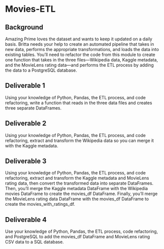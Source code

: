 # Movies-ETL

## Background
Amazing Prime loves the dataset and wants to keep it updated on a daily basis. Britta needs your help to create an automated pipeline that takes in new data, performs the appropriate transformations, and loads the data into existing tables. You’ll need to refactor the code from this module to create one function that takes in the three files—Wikipedia data, Kaggle metadata, and the MovieLens rating data—and performs the ETL process by adding the data to a PostgreSQL database.

## Deliverable 1
Using your knowledge of Python, Pandas, the ETL process, and code refactoring, write a function that reads in the three data files and creates three separate DataFrames.

## Deliverable 2
Using your knowledge of Python, Pandas, the ETL process, and code refactoring, extract and transform the Wikipedia data so you can merge it with the Kaggle metadata.

## Deliverable 3
Using your knowledge of Python, Pandas, the ETL process, and code refactoring, extract and transform the Kaggle metadata and MovieLens rating data, then convert the transformed data into separate DataFrames. Then, you’ll merge the Kaggle metadata DataFrame with the Wikipedia movies DataFrame to create the movies_df DataFrame. Finally, you’ll merge the MovieLens rating data DataFrame with the movies_df DataFrame to create the movies_with_ratings_df.

## Deliverable 4
Use your knowledge of Python, Pandas, the ETL process, code refactoring, and PostgreSQL to add the movies_df DataFrame and MovieLens rating CSV data to a SQL database.